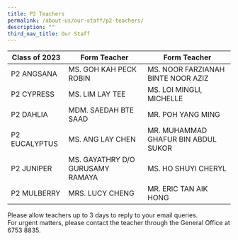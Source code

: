 ```yaml
---
title: P2 Teachers
permalink: /about-us/our-staff/p2-teachers/
description: ""
third_nav_title: Our Staff
---
```



| Class of 2023 | Form Teacher| Form Teacher |
| -------- | -------- | -------- |
| P2 ANGSANA    | MS. GOH KAH PECK ROBIN     | MS. NOOR FARZIANAH BINTE NOOR AZIZ    |
| P2 CYPRESS    | MS. LIM LAY TEE   | MS. LOI MINGLI, MICHELLE     |
| P2 DAHLIA     | MDM. SAEDAH BTE SAAD     | MR. POH YANG MING    |
| P2 EUCALYPTUS | MS. ANG LAY CHEN   | MR. MUHAMMAD GHAFUR BIN ABDUL SUKOR     |
| P2 JUNIPER     |MS. GAYATHRY D/O GURUSAMY RAMAYA     | MS. HO SHUYI CHERYL    |
| P2 MULBERRY     | MRS. LUCY CHENG   | MR. ERIC TAN AIK HONG   |




Please allow teachers up to 3 days to reply to your email queries. <br>For urgent matters, please contact the teacher through the General Office at 6753 8835.</td>
